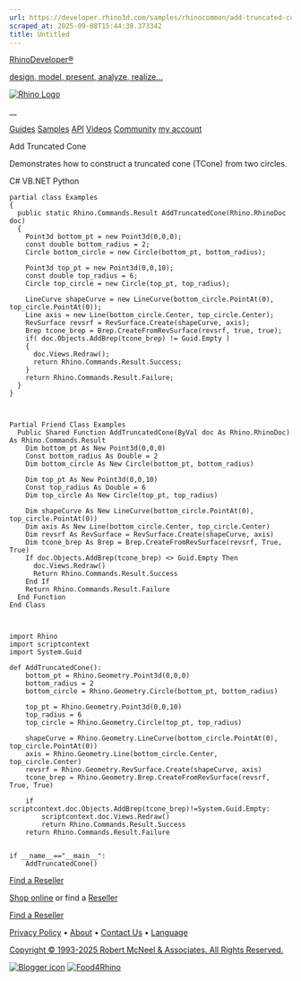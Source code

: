 ```yaml
---
url: https://developer.rhino3d.com/samples/rhinocommon/add-truncated-cone/
scraped_at: 2025-09-08T15:44:38.373342
title: Untitled
---
```


[RhinoDeveloper®](/)

[design, model, present, analyze, realize...](/)

[![Rhino Logo](https://developer.rhino3d.com/images/rhinodevlogo.png)](/)

__

[Guides](https://developer.rhino3d.com/guides)
[Samples](https://developer.rhino3d.com/samples)
[API](https://developer.rhino3d.com/api)
[Videos](https://developer.rhino3d.com/videos)
[Community](https://discourse.mcneel.com/c/rhino-developer) [my account
](https://www.rhino3d.com/my-account/ "Manage your account, licenses, and
teams")

Add Truncated Cone

Demonstrates how to construct a truncated cone (TCone) from two circles.

C# VB.NET Python

    
    
    partial class Examples
    {
      public static Rhino.Commands.Result AddTruncatedCone(Rhino.RhinoDoc doc)
      {
        Point3d bottom_pt = new Point3d(0,0,0);
        const double bottom_radius = 2;
        Circle bottom_circle = new Circle(bottom_pt, bottom_radius);
    
        Point3d top_pt = new Point3d(0,0,10);
        const double top_radius = 6;
        Circle top_circle = new Circle(top_pt, top_radius);
    
        LineCurve shapeCurve = new LineCurve(bottom_circle.PointAt(0), top_circle.PointAt(0));
        Line axis = new Line(bottom_circle.Center, top_circle.Center);
        RevSurface revsrf = RevSurface.Create(shapeCurve, axis);
        Brep tcone_brep = Brep.CreateFromRevSurface(revsrf, true, true);
        if( doc.Objects.AddBrep(tcone_brep) != Guid.Empty )
        {
          doc.Views.Redraw();
          return Rhino.Commands.Result.Success;
        }
        return Rhino.Commands.Result.Failure;
      }
    }
    
    
    
    Partial Friend Class Examples
      Public Shared Function AddTruncatedCone(ByVal doc As Rhino.RhinoDoc) As Rhino.Commands.Result
    	Dim bottom_pt As New Point3d(0,0,0)
    	Const bottom_radius As Double = 2
    	Dim bottom_circle As New Circle(bottom_pt, bottom_radius)
    
    	Dim top_pt As New Point3d(0,0,10)
    	Const top_radius As Double = 6
    	Dim top_circle As New Circle(top_pt, top_radius)
    
    	Dim shapeCurve As New LineCurve(bottom_circle.PointAt(0), top_circle.PointAt(0))
    	Dim axis As New Line(bottom_circle.Center, top_circle.Center)
    	Dim revsrf As RevSurface = RevSurface.Create(shapeCurve, axis)
    	Dim tcone_brep As Brep = Brep.CreateFromRevSurface(revsrf, True, True)
    	If doc.Objects.AddBrep(tcone_brep) <> Guid.Empty Then
    	  doc.Views.Redraw()
    	  Return Rhino.Commands.Result.Success
    	End If
    	Return Rhino.Commands.Result.Failure
      End Function
    End Class
    
    
    
    import Rhino
    import scriptcontext
    import System.Guid
    
    def AddTruncatedCone():
        bottom_pt = Rhino.Geometry.Point3d(0,0,0)
        bottom_radius = 2
        bottom_circle = Rhino.Geometry.Circle(bottom_pt, bottom_radius)
    
        top_pt = Rhino.Geometry.Point3d(0,0,10)
        top_radius = 6
        top_circle = Rhino.Geometry.Circle(top_pt, top_radius)
    
        shapeCurve = Rhino.Geometry.LineCurve(bottom_circle.PointAt(0), top_circle.PointAt(0))
        axis = Rhino.Geometry.Line(bottom_circle.Center, top_circle.Center)
        revsrf = Rhino.Geometry.RevSurface.Create(shapeCurve, axis)
        tcone_brep = Rhino.Geometry.Brep.CreateFromRevSurface(revsrf, True, True)
    
        if scriptcontext.doc.Objects.AddBrep(tcone_brep)!=System.Guid.Empty:
            scriptcontext.doc.Views.Redraw()
            return Rhino.Commands.Result.Success
        return Rhino.Commands.Result.Failure
    
    
    if __name__=="__main__":
        AddTruncatedCone()
    

  

[Find a Reseller](https://www.rhino3d.com/sales)

[Shop online](https://www.rhino3d.com/store) or find a
[Reseller](https://www.rhino3d.com/sales)

[Find a Reseller](https://www.rhino3d.com/sales)

[Privacy Policy](https://www.rhino3d.com/privacy) •
[About](https://www.rhino3d.com/mcneel/about) • [Contact
Us](https://www.rhino3d.com/mcneel/contact) • [
Language](https://www.rhino3d.com/language "Change to a different region or
language")

[Copyright © 1993-2025 Robert McNeel & Associates. All Rights
Reserved.](https://www.rhino3d.com/mcneel/about)

[](https://www.facebook.com/McNeelRhinoceros/)
[](https://twitter.com/bobmcneel) [](https://www.linkedin.com/groups/75313/)
[](https://www.youtube.com/user/RhinoGuide/videos) [](https://vimeo.com/rhino)
[![Blogger
icon](https://developer.rhino3d.com/images/blogger.svg)](http://blog.rhino3d.com/)
[![Food4Rhino](https://developer.rhino3d.com/images/f4r_icon_01.svg)](https://www.food4rhino.com)


